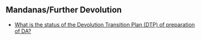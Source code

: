 ## Mandanas/Further Devolution


 - [What is the status of the Devolution Transition Plan (DTP) of preparation of DA?](/mandanasfurther-devolution/what-is-the-status-of-the-devolution-transition-plan-(dtp)-of-preparation-of-da)
    
